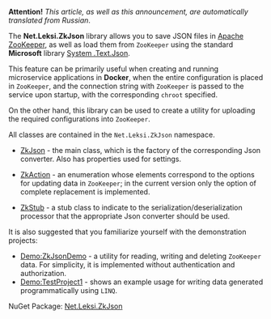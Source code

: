 **Attention!** _This article, as well as this announcement, are automatically translated from Russian_.

The **Net.Leksi.ZkJson** library allows you to save JSON files in [Apache ZooKeeper](https://zookeeper.apache.org/), as well as load them from `ZooKeeper` using the standard **Microsoft** library [System .Text.Json](https://learn.microsoft.com/en-us/dotnet/api/system.text.json?view=net-8.0).

This feature can be primarily useful when creating and running microservice applications in **Docker**, when the entire configuration is placed in `ZooKeeper`, and the connection string with `ZooKeeper` is passed to the service upon startup, with the corresponding `chroot` specified.

On the other hand, this library can be used to create a utility for uploading the required configurations into `ZooKeeper`.

All classes are contained in the `Net.Leksi.ZkJson` namespace.

- [ZkJson](https://github.com/Leksiqq/ZkJson.net/wiki/ZkJson-en) - the main class, which is the factory of the corresponding Json converter. Also has properties used for settings.

- [ZkAction](https://github.com/Leksiqq/ZkJson.net/wiki/ZkAction-en) - an enumeration whose elements correspond to the options for updating data in `ZooKeeper`; in the current version only the option of complete replacement is implemented.

- [ZkStub](https://github.com/Leksiqq/ZkJson.net/wiki/ZkStub-en) - a stub class to indicate to the serialization/deserialization processor that the appropriate Json converter should be used.

It is also suggested that you familiarize yourself with the demonstration projects:
- [Demo:ZkJsonDemo](https://github.com/Leksiqq/ZkJson.net/wiki/Demo-ZkJsonDemo) - a utility for reading, writing and deleting `ZooKeeper` data. For simplicity, it is implemented without authentication and authorization.
- [Demo:TestProject1](https://github.com/Leksiqq/ZkJson.net/wiki/Demo-TestProject1) - shows an example usage for writing data generated programmatically using `LINQ`.

NuGet Package: [Net.Leksi.ZkJson](https://www.nuget.org/packages/Net.Leksi.ZkJson/)

